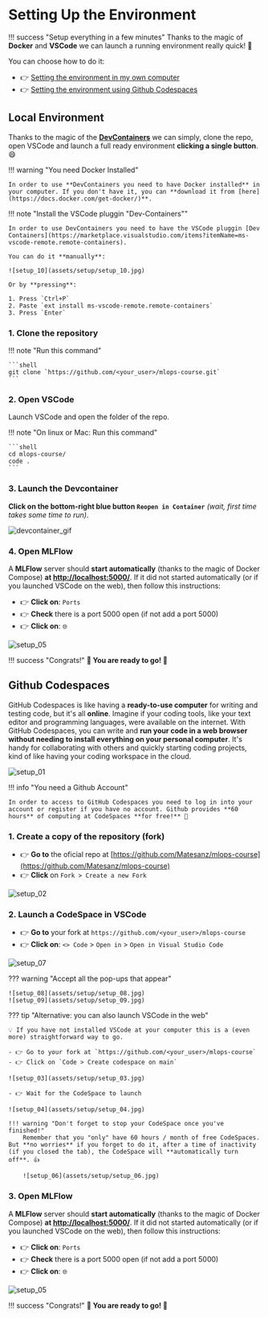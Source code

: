 # Setting Up the Environment

!!! success "Setup everything in a few minutes"
    Thanks to the magic of **Docker** and **VSCode** we can launch a running environment really quick! 🎉

You can choose how to do it:

- 👉 [Setting the environment in my own computer](#local-environment)
- 👉 [Setting the environment using Github Codespaces](#github-codespaces)

## Local Environment

Thanks to the magic of the **[DevContainers](https://medium.com/@matesanz.cuadrado/one-dev-environment-to-rule-them-all-devcontainers-90b50c78e9f6)** we can simply, clone the repo, open VSCode and launch a full ready environment **clicking a single button**. 😄

!!! warning "You need Docker Installed"

    In order to use **DevContainers you need to have Docker installed** in your computer. If you don't have it, you can **download it from [here](https://docs.docker.com/get-docker/)**.

!!! note "Install the VSCode pluggin "Dev-Containers""

    In order to use DevContainers you need to have the VSCode pluggin [Dev Containers](https://marketplace.visualstudio.com/items?itemName=ms-vscode-remote.remote-containers).

    You can do it **manually**:

    ![setup_10](assets/setup/setup_10.jpg)

    Or by **pressing**:

    1. Press `Ctrl+P`
    2. Paste `ext install ms-vscode-remote.remote-containers`
    3. Press `Enter`

### 1. Clone the repository

!!! note "Run this command"

    ```shell
    git clone `https://github.com/<your_user>/mlops-course.git`
    ```

### 2. Open VSCode

Launch VSCode and open the folder of the repo.

!!! note "On linux or Mac: Run this command"

    ```shell
    cd mlops-course/
    code .
    ```

### 3. Launch the Devcontainer

**Click on the bottom-right blue button `Reopen in Container`** *(wait, first time takes some time to run)*.

![devcontainer_gif](https://microsoft.github.io/vscode-remote-release/images/remote-containers-readme.gif)

### 4. Open MLFlow

A **MLFlow** server should **start automatically** (thanks to the magic of Docker Compose) **at [http://localhost:5000/](http://localhost:5000/)**. If it did not started automatically (or if you launched VSCode on the web), then follow this instructions:

- 👉 **Click on**: `Ports`
- 👉 **Check** there is a port 5000 open (if not add a port 5000)
- 👉 **Click on**: `🌐`

![setup_05](assets/setup/setup_05.jpg)

!!! success "Congrats!"
    **🎉 You are ready to go! 🎉**


## Github Codespaces

GitHub Codespaces is like having a **ready-to-use computer** for writing and testing code, but it's all **online**. Imagine if your coding tools, like your text editor and programming languages, were available on the internet. With GitHub Codespaces, you can write and **run your code in a web browser without needing to install everything on your personal computer**. It's handy for collaborating with others and quickly starting coding projects, kind of like having your coding workspace in the cloud.

![setup_01](assets/setup/setup_01.jpg)

!!! info "You need a Github Account"

    In order to access to GitHub Codespaces you need to log in into your account or register if you have no account. Github provides **60 hours** of computing at CodeSpaces **for free!** 🤑

### 1. Create a copy of the repository (fork)

- 👉 **Go to** the oficial repo at [https://github.com/Matesanz/mlops-course](https://github.com/Matesanz/mlops-course)
- 👉 **Click** on `Fork > Create a new Fork`

![setup_02](assets/setup/setup_02.jpg)

### 2. Launch a CodeSpace in VSCode

- 👉 **Go to** your fork at `https://github.com/<your_user>/mlops-course`
- 👉 **Click on**: `<> Code` > `Open in` > `Open in Visual Studio Code`

![setup_07](assets/setup/setup_07.jpg)

??? warning "Accept all the pop-ups that appear"

    ![setup_08](assets/setup/setup_08.jpg)
    ![setup_09](assets/setup/setup_09.jpg)

??? tip "Alternative: you can also launch VSCode in the web"

    💡 If you have not installed VSCode at your computer this is a (even more) straightforward way to go.

    - 👉 Go to your fork at `https://github.com/<your_user>/mlops-course`
    - 👉 Click on `Code > Create codespace on main`

    ![setup_03](assets/setup/setup_03.jpg)

    - 👉 Wait for the CodeSpace to launch

    ![setup_04](assets/setup/setup_04.jpg)

    !!! warning "Don't forget to stop your CodeSpace once you've finished!"
        Remember that you "only" have 60 hours / month of free CodeSpaces. But **no worries** if you forget to do it, after a time of inactivity (if you closed the tab), the CodeSpace will **automatically turn off**. 👍

        ![setup_06](assets/setup/setup_06.jpg)

### 3. Open MLFlow

A **MLFlow** server should **start automatically** (thanks to the magic of Docker Compose) **at [http://localhost:5000/](http://localhost:5000/)**. If it did not started automatically (or if you launched VSCode on the web), then follow this instructions:

- 👉 **Click on**: `Ports`
- 👉 **Check** there is a port 5000 open (if not add a port 5000)
- 👉 **Click on**: `🌐`

![setup_05](assets/setup/setup_05.jpg)

!!! success "Congrats!"
    **🎉 You are ready to go! 🎉**
